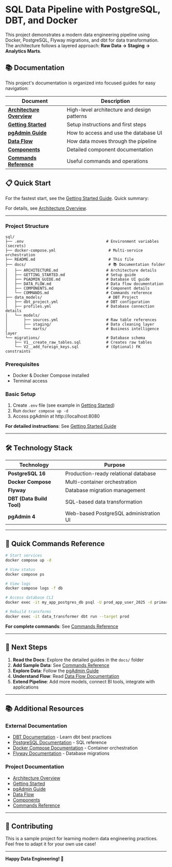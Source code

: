 # SQL Data Pipeline with PostgreSQL, DBT, and Docker

This project demonstrates a modern data engineering pipeline using Docker, PostgreSQL, Flyway migrations, and dbt for data transformation. The architecture follows a layered approach: **Raw Data → Staging → Analytics Marts**.

## 📚 Documentation

This project's documentation is organized into focused guides for easy navigation:

| Document | Description |
|----------|-------------|
| **[Architecture Overview](docs/ARCHITECTURE.md)** | High-level architecture and design patterns |
| **[Getting Started](docs/GETTING_STARTED.md)** | Setup instructions and first steps |
| **[pgAdmin Guide](docs/PGADMIN_GUIDE.md)** | How to access and use the database UI |
| **[Data Flow](docs/DATA_FLOW.md)** | How data moves through the pipeline |
| **[Components](docs/COMPONENTS.md)** | Detailed component documentation |
| **[Commands Reference](docs/COMMANDS.md)** | Useful commands and operations |

## 📋 Quick Start

For the fastest start, see the [Getting Started Guide](docs/GETTING_STARTED.md). Quick summary:

For details, see [Architecture Overview](docs/ARCHITECTURE.md).

---

### Project Structure

```
sql/
├── .env                                    # Environment variables (secrets)
├── docker-compose.yml                       # Multi-service orchestration
├── README.md                                # This file
├── docs/                                    # 📚 Documentation folder
│   ├── ARCHITECTURE.md                     # Architecture details
│   ├── GETTING_STARTED.md                  # Setup guide
│   ├── PGADMIN_GUIDE.md                    # Database UI guide
│   ├── DATA_FLOW.md                        # Data flow documentation
│   ├── COMPONENTS.md                       # Component details
│   └── COMMANDS.md                         # Commands reference
├── data_models/                             # DBT Project
│   ├── dbt_project.yml                     # DBT configuration
│   ├── profiles.yml                        # Database connection details
│   └── models/
│       ├── sources.yml                     # Raw table references
│       ├── staging/                        # Data cleaning layer
│       └── marts/                          # Business intelligence layer
└── migrations/                             # Database schema
    ├── V1__create_raw_tables.sql           # Creates raw tables
    └── V2__add_foreign_keys.sql            # (Optional) FK constraints
```

### Prerequisites
- Docker & Docker Compose installed
- Terminal access

### Basic Setup
1. Create `.env` file (see example in [Getting Started](docs/GETTING_STARTED.md))
2. Run `docker compose up -d`
3. Access pgAdmin at http://localhost:8080

**For detailed instructions**: See [Getting Started Guide](docs/GETTING_STARTED.md)

---

## 🛠️ Technology Stack

| Technology | Purpose |
|------------|---------|
| **PostgreSQL 16** | Production-ready relational database |
| **Docker Compose** | Multi-container orchestration |
| **Flyway** | Database migration management |
| **DBT (Data Build Tool)** | SQL-based data transformation |
| **pgAdmin 4** | Web-based PostgreSQL administration UI |

---

## 📝 Quick Commands Reference

```bash
# Start services
docker compose up -d

# View status
docker compose ps

# View logs
docker compose logs -f db

# Access database CLI
docker exec -it my_app_postgres_db psql -U prod_app_user_2025 -d primary_app_db

# Rebuild transforms
docker exec -it data_transformer dbt run --target prod
```

**For complete commands**: See [Commands Reference](docs/COMMANDS.md)

---

## 🎯 Next Steps

1. **Read the Docs**: Explore the detailed guides in the `docs/` folder
2. **Add Sample Data**: See [Commands Reference](docs/COMMANDS.md#adding-sample-data)
3. **Explore Data**: Follow the [pgAdmin Guide](docs/PGADMIN_GUIDE.md)
4. **Understand Flow**: Read [Data Flow Documentation](docs/DATA_FLOW.md)
5. **Extend Pipeline**: Add more models, connect BI tools, integrate with applications

---

## 📚 Additional Resources

### External Documentation
- [DBT Documentation](https://docs.getdbt.com/) - Learn dbt best practices
- [PostgreSQL Documentation](https://www.postgresql.org/docs/) - SQL reference
- [Docker Compose Documentation](https://docs.docker.com/compose/) - Container orchestration
- [Flyway Documentation](https://flywaydb.org/documentation/) - Database migrations

### Project Documentation
- [Architecture Overview](docs/ARCHITECTURE.md)
- [Getting Started](docs/GETTING_STARTED.md)
- [pgAdmin Guide](docs/PGADMIN_GUIDE.md)
- [Data Flow](docs/DATA_FLOW.md)
- [Components](docs/COMPONENTS.md)
- [Commands Reference](docs/COMMANDS.md)

---

## 🤝 Contributing

This is a sample project for learning modern data engineering practices. Feel free to adapt it for your own use case!

---

**Happy Data Engineering! 🚀**

